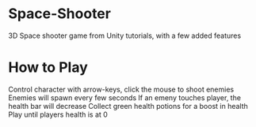 # Space-Shooter
3D Space shooter game from Unity tutorials, with a few added features 

# How to Play
Control character with arrow-keys, click the mouse to shoot enemies
Enemies will spawn every few seconds
If an emeny touches player, the health bar will decrease
Collect green health potions for a boost in health
Play until players health is at 0
